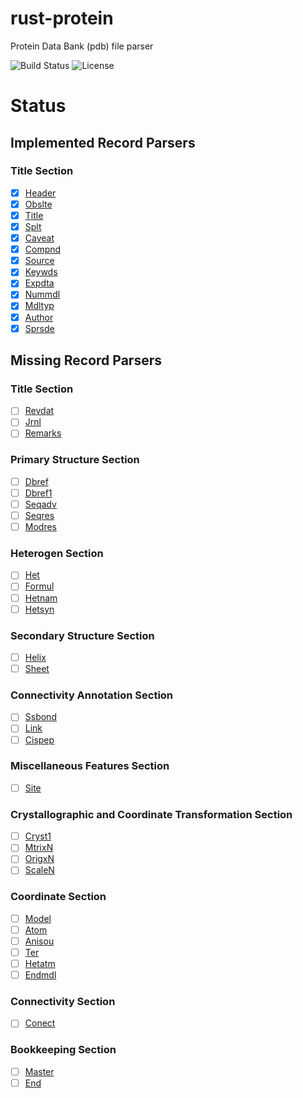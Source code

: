 # rust-protein
Protein Data Bank (pdb) file parser 

![Build Status](https://github.com/orhanbalci/rust-protein/workflows/CI/badge.svg)
![License](https://img.shields.io/github/license/orhanbalci/rust-protein.svg)


# Status
## Implemented Record Parsers
### Title Section
- [x] [Header](http://www.wwpdb.org/documentation/file-format-content/format33/sect2.html#HEADER)
- [x] [Obslte](http://www.wwpdb.org/documentation/file-format-content/format33/sect2.html#OBSLTE)
- [x] [Title](http://www.wwpdb.org/documentation/file-format-content/format33/sect2.html#TITLE)
- [x] [Splt](http://www.wwpdb.org/documentation/file-format-content/format33/sect2.html#SPLIT)
- [x] [Caveat](http://www.wwpdb.org/documentation/file-format-content/format33/sect2.html#CAVEAT)
- [x] [Compnd](http://www.wwpdb.org/documentation/file-format-content/format33/sect2.html#COMPND)
- [x] [Source](http://www.wwpdb.org/documentation/file-format-content/format33/sect2.html#SOURCE)
- [x] [Keywds](http://www.wwpdb.org/documentation/file-format-content/format33/sect2.html#KEYWDS)
- [x] [Expdta](http://www.wwpdb.org/documentation/file-format-content/format33/sect2.html#EXPDTA)
- [x] [Nummdl](http://www.wwpdb.org/documentation/file-format-content/format33/sect2.html#NUMMDL)
- [x] [Mdltyp](http://www.wwpdb.org/documentation/file-format-content/format33/sect2.html#MDLTYP)
- [x] [Author](http://www.wwpdb.org/documentation/file-format-content/format33/sect2.html#AUTHOR)
- [x] [Sprsde](http://www.wwpdb.org/documentation/file-format-content/format33/sect2.html#SPRSDE)

## Missing Record Parsers
### Title Section
- [ ] [Revdat](http://www.wwpdb.org/documentation/file-format-content/format33/sect2.html#REVDAT)
- [ ] [Jrnl](http://www.wwpdb.org/documentation/file-format-content/format33/sect2.html#JRNL)
- [ ] [Remarks](http://www.wwpdb.org/documentation/file-format-content/format33/remarks.html)
### Primary Structure Section
- [ ] [Dbref](http://www.wwpdb.org/documentation/file-format-content/format33/sect3.html#DBREF)
- [ ] [Dbref1](http://www.wwpdb.org/documentation/file-format-content/format33/sect3.html#DBREF1)
- [ ] [Seqadv](http://www.wwpdb.org/documentation/file-format-content/format33/sect3.html#SEQADV)
- [ ] [Seqres](http://www.wwpdb.org/documentation/file-format-content/format33/sect3.html#SEQRES)
- [ ] [Modres](http://www.wwpdb.org/documentation/file-format-content/format33/sect3.html#MODRES)
### Heterogen Section
- [ ] [Het](http://www.wwpdb.org/documentation/file-format-content/format33/sect4.html#HET)
- [ ] [Formul](http://www.wwpdb.org/documentation/file-format-content/format33/sect4.html#FORMUL)
- [ ] [Hetnam](http://www.wwpdb.org/documentation/file-format-content/format33/sect4.html#HETNAM)
- [ ] [Hetsyn](http://www.wwpdb.org/documentation/file-format-content/format33/sect4.html#HETSYN)
### Secondary Structure Section
- [ ] [Helix](http://www.wwpdb.org/documentation/file-format-content/format33/sect5.html#HELIX)
- [ ] [Sheet](http://www.wwpdb.org/documentation/file-format-content/format33/sect5.html#SHEET)
### Connectivity Annotation Section
- [ ] [Ssbond](http://www.wwpdb.org/documentation/file-format-content/format33/sect6.html#SSBOND)
- [ ] [Link](http://www.wwpdb.org/documentation/file-format-content/format33/sect6.html#LINK)
- [ ] [Cispep](http://www.wwpdb.org/documentation/file-format-content/format33/sect6.html#CISPEP)
### Miscellaneous Features Section
- [ ] [Site](http://www.wwpdb.org/documentation/file-format-content/format33/sect7.html#SITE)
### Crystallographic and Coordinate Transformation Section
- [ ] [Cryst1](http://www.wwpdb.org/documentation/file-format-content/format33/sect8.html#CRYST1)
- [ ] [MtrixN](http://www.wwpdb.org/documentation/file-format-content/format33/sect8.html#MTRIXn)
- [ ] [OrigxN](http://www.wwpdb.org/documentation/file-format-content/format33/sect8.html#ORIGXn)
- [ ] [ScaleN](http://www.wwpdb.org/documentation/file-format-content/format33/sect8.html#SCALEn)
### Coordinate Section
- [ ] [Model](http://www.wwpdb.org/documentation/file-format-content/format33/sect9.html#MODEL)
- [ ] [Atom](http://www.wwpdb.org/documentation/file-format-content/format33/sect9.html#ATOM)
- [ ] [Anisou](http://www.wwpdb.org/documentation/file-format-content/format33/sect9.html#ANISOU)
- [ ] [Ter](http://www.wwpdb.org/documentation/file-format-content/format33/sect9.html#TER)
- [ ] [Hetatm](http://www.wwpdb.org/documentation/file-format-content/format33/sect9.html#HETATM)
- [ ] [Endmdl](http://www.wwpdb.org/documentation/file-format-content/format33/sect9.html#ENDMDL)
### Connectivity Section
- [ ] [Conect](http://www.wwpdb.org/documentation/file-format-content/format33/sect10.html#CONECT)
### Bookkeeping Section
- [ ] [Master](http://www.wwpdb.org/documentation/file-format-content/format33/sect11.html#MASTER)
- [ ] [End](http://www.wwpdb.org/documentation/file-format-content/format33/sect11.html#END)
